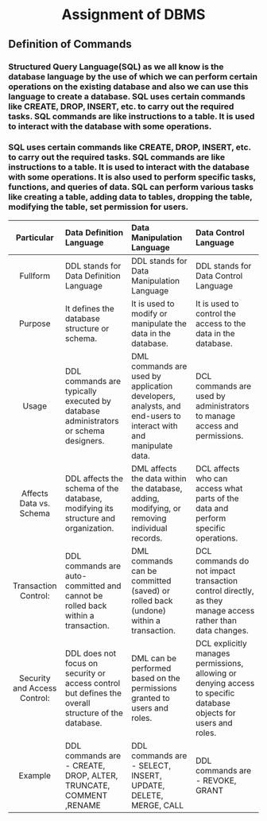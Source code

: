 # <p align="center">Assignment of DBMS</p>
## Definition of Commands
### Structured Query Language(SQL) as we all know is the database language by the use of which we can perform certain operations on the existing database and also we can use this language to create a database. SQL uses certain commands like CREATE, DROP, INSERT, etc. to carry out the required tasks. SQL commands are like instructions to a table. It is used to interact with the database with some operations. 
### SQL uses certain commands like CREATE, DROP, INSERT, etc. to carry out the required tasks. SQL commands are like instructions to a table. It is used to interact with the database with some operations. It is also used to perform specific tasks, functions, and queries of data. SQL can perform various tasks like creating a table, adding data to tables, dropping the table, modifying the table, set permission for users.<br>

| Particular | Data Definition Language| Data Manipulation Language| Data Control Language| 
| :---:       | :---        |:----   |:--- |
| Fullform | DDL stands for Data Definition Language | DDL stands for Data Manipulation Language | DDL stands for Data Control Language || DDL stands for Data Definition Language | 
| Purpose |It defines the database structure or schema. | It is used to modify or manipulate the data in the database. | It is used to control the access to the data in the database. |
| Usage |DDL commands are typically executed by database administrators or schema designers. | DML commands are used by application developers, analysts, and end-users to interact with and manipulate data. | DCL commands are used by administrators to manage access and permissions. |
| Affects Data vs. Schema |DDL affects the schema of the database, modifying its structure and organization. | DML affects the data within the database, adding, modifying, or removing individual records. | DCL affects who can access what parts of the data and perform specific operations. |
| Transaction Control: |DDL commands are auto-committed and cannot be rolled back within a transaction. | DML commands can be committed (saved) or rolled back (undone) within a transaction. | DCL commands do not impact transaction control directly, as they manage access rather than data changes. |
| Security and Access Control: |DDL does not focus on security or access control but defines the overall structure of the database. | DML can be performed based on the permissions granted to users and roles. | DCL explicitly manages permissions, allowing or denying access to specific database objects for users and roles. |
| Example |  DDL commands are - CREATE, DROP, ALTER, TRUNCATE, COMMENT ,RENAME | DDL commands are - SELECT, INSERT, UPDATE, DELETE, MERGE, CALL | DDL commands are - REVOKE, GRANT |
